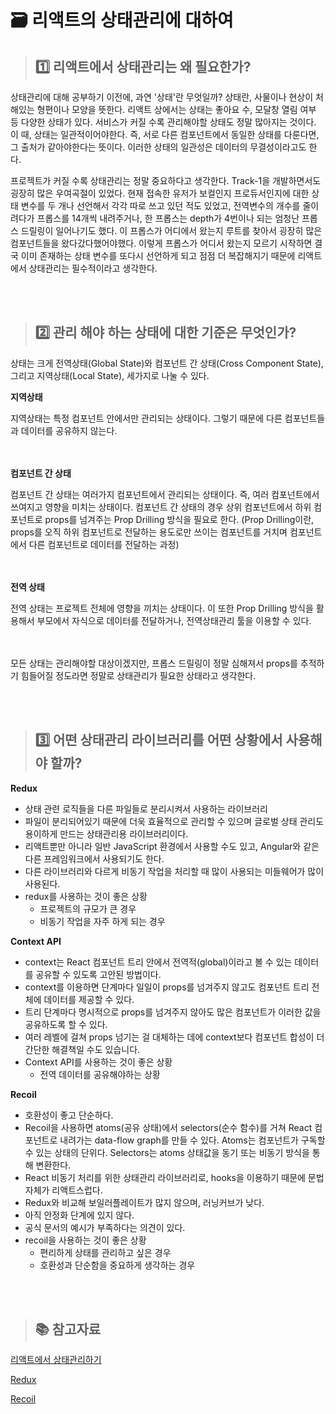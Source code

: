 # 🗃️ 리액트의 상태관리에 대하여
> ## 1️⃣ 리액트에서 상태관리는 왜 필요한가?
상태관리에 대해 공부하기 이전에, 과연 '상태'란 무엇일까? 상태란, 사물이나 현상이 처해있는 형편이나 모양을 뜻한다. 리액트 상에서는 상태는 좋아요 수, 모달창 열림 여부 등 다양한 상태가 있다. 서비스가 커질 수록 관리해야할 상태도 정말 많아지는 것이다. 이 때, 상태는 일관적이어야한다. 즉, 서로 다른 컴포넌트에서 동일한 상태를 다룬다면, 그 출처가 같아야한다는 뜻이다. 이러한 상태의 일관성은 데이터의 무결성이라고도 한다.

프로젝트가 커질 수록 상태관리는 정말 중요하다고 생각한다. Track-1을 개발하면서도 굉장히 많은 우여곡절이 있었다. 현재 접속한 유저가 보컬인지 프로듀서인지에 대한 상태 변수를 두 개나 선언해서 각각 따로 쓰고 있던 적도 있었고, 전역변수의 개수를 줄이려다가 프롭스를 14개씩 내려주거나, 한 프롭스는 depth가 4번이나 되는 엄청난 프롭스 드릴링이 일어나기도 했다. 이 프롭스가 어디에서 왔는지 루트를 찾아서 굉장히 많은 컴포넌트들을 왔다갔다했어야했다. 이렇게 프롭스가 어디서 왔는지 모르기 시작하면 결국 이미 존재하는 상태 변수를 또다시 선언하게 되고 점점 더 복잡해지기 때문에 리액트에서 상태관리는 필수적이라고 생각한다.

<br/><br/>

> ## 2️⃣ 관리 해야 하는 상태에 대한 기준은 무엇인가?
상태는 크게 전역상태(Global State)와 컴포넌트 간 상태(Cross Component State), 그리고 지역상태(Local State), 세가지로 나눌 수 있다.

 **지역상태**

지역상태는 특정 컴포넌트 안에서만 관리되는 상태이다. 그렇기 때문에 다른 컴포넌트들과 데이터를 공유하지 않는다. 

<br></br>
**컴포넌트 간 상태**

컴포넌트 간 상태는 여러가지 컴포넌트에서 관리되는 상태이다. 즉, 여러 컴포넌트에서 쓰여지고 영향을 미치는 상태이다. 컴포넌트 간 상태의 경우 상위 컴포넌트에서 하위 컴포넌트로 props를 넘겨주는 Prop Drilling 방식을 필요로 한다. (Prop Drilling이란, props를 오직 하위 컴포넌트로 전달하는 용도로만 쓰이는 컴포넌트를 거치며 컴포넌트에서 다른 컴포넌트로 데이터를 전달하는 과정)

 
<br></br>
**전역 상태**

전역 상태는 프로젝트 전체에 영향을 끼치는 상태이다. 이 또한 Prop Drilling 방식을 활용해서 부모에서 자식으로 데이터를 전달하거나, 전역상태관리 툴을 이용할 수 있다. 

<br></br>
모든 상태는 관리해야할 대상이겠지만, 프롭스 드릴링이 정말 심해져서 props를 추적하기 힘들어질 정도라면 정말로 상태관리가 필요한 상태라고 생각한다. 

<br/><br/>

> ## 3️⃣ 어떤 상태관리 라이브러리를 어떤 상황에서 사용해야 할까? 
**Redux**

- 상태 관련 로직들을 다른 파일들로 분리시켜서 사용하는 라이브러리 
- 파일이 분리되어있기 때문에 더욱 효율적으로 관리할 수 있으며 글로벌 상태 관리도 용이하게 만드는 상태관리용 라이브러리이다. 
- 리액트뿐만 아니라 일반 JavaScript 환경에서 사용할 수도 있고, Angular와 같은 다른 프레임워크에서 사용되기도 한다.
- 다른 라이브러리와 다르게 비동기 작업을 처리할 때 많이 사용되는 미들웨어가 많이 사용된다.
- redux를 사용하는 것이 좋은 상황 
    - 프로젝트의 규모가 큰 경우
    - 비동기 작업을 자주 하게 되는 경우

**Context API**
- context는 React 컴포넌트 트리 안에서 전역적(global)이라고 볼 수 있는 데이터를 공유할 수 있도록 고안된 방법이다. 
- context를 이용하면 단계마다 일일이 props를 넘겨주지 않고도 컴포넌트 트리 전체에 데이터를 제공할 수 있다.
- 트리 단계마다 명시적으로 props를 넘겨주지 않아도 많은 컴포넌트가 이러한 값을 공유하도록 할 수 있다. 
- 여러 레벨에 걸쳐 props 넘기는 걸 대체하는 데에 context보다 컴포넌트 합성이 더 간단한 해결책일 수도 있습니다.
- Context API를 사용하는 것이 좋은 상황 
    - 전역 데이터를 공유해야하는 상황 
    
**Recoil**
- 호환성이 좋고 단순하다. 
- Recoil을 사용하면 atoms(공유 상태)에서 selectors(순수 함수)를 거쳐 React 컴포넌트로 내려가는 data-flow graph를 만들 수 있다. Atoms는 컴포넌트가 구독할 수 있는 상태의 단위다. Selectors는 atoms 상태값을 동기 또는 비동기 방식을 통해 변환한다.
- React 비동기 처리를 위한 상태관리 라이브러리로, hooks을 이용하기 때문에 문법 자체가 리액트스럽다.
- Redux와 비교해 보일러플레이트가 많지 않으며, 러닝커브가 낮다.
- 아직 안정화 단계에 있지 않다.
- 공식 문서의 예시가 부족하다는 의견이 있다.
- recoil을 사용하는 것이 좋은 상황 
    - 편리하게 상태를 관리하고 싶은 경우
    - 호환성과 단순함을 중요하게 생각하는 경우

<br/><br/>
> ## 📚 참고자료
[리액트에서 상태관리하기](https://mingule.tistory.com/74)

[Redux](https://doqtqu.tistory.com/334)

[Recoil](https://doqtqu.tistory.com/338)